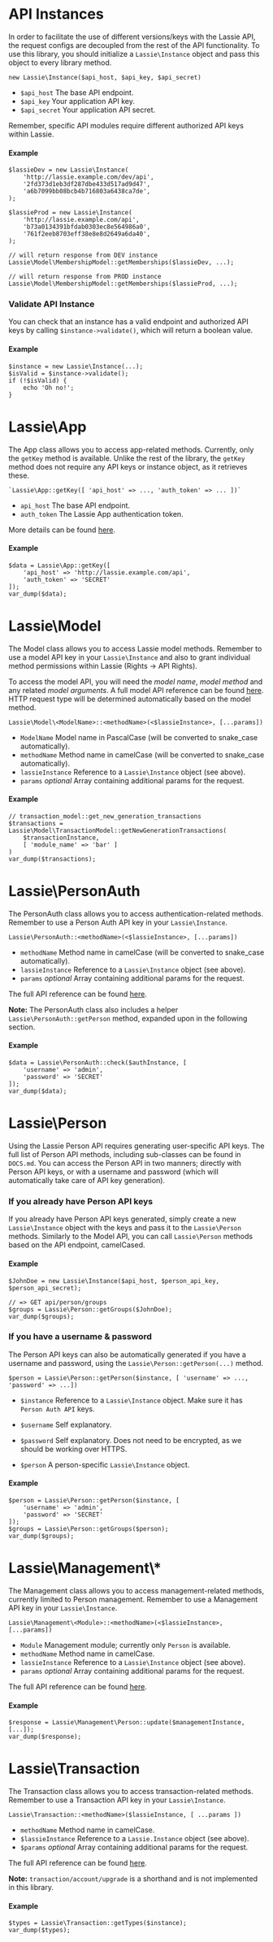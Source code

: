 # API Instances

In order to facilitate the use of different versions/keys with the Lassie API, the request configs are decoupled from the rest of the API functionality. To use this library, you should initialize a `Lassie\Instance` object and pass this object to every library method.

    new Lassie\Instance($api_host, $api_key, $api_secret)

- `$api_host` The base API endpoint.
- `$api_key` Your application API key.
- `$api_secret` Your application API secret. 

Remember, specific API modules require different authorized API keys within Lassie.

#### Example

    $lassieDev = new Lassie\Instance(
        'http://lassie.example.com/dev/api',
        '2fd373d1eb3df287dbe433d517ad9d47',
        'a6b7099bb08bcb4b716803a6438ca7de',
    );

    $lassieProd = new Lassie\Instance(
        'http://lassie.example.com/api',
        'b73a0134391bfdab0303ec8e564986a0',
        '761f2eeb8703eff38e8e8d2649a6da40',
    );

    // will return response from DEV instance
    Lassie\Model\MembershipModel::getMemberships($lassieDev, ...);

    // will return response from PROD instance
    Lassie\Model\MembershipModel::getMemberships($lassieProd, ...);

### Validate API Instance

You can check that an instance has a valid endpoint and authorized API keys by calling `$instance->validate()`, which will return a boolean value.


#### Example

    $instance = new Lassie\Instance(...);
    $isValid = $instance->validate();
    if (!$isValid) {
        echo 'Oh no!';
    }

# Lassie\App

The App class allows you to access app-related methods. Currently, only the `getKey` method is available. Unlike the rest of the library, the `getKey` method does not require any API keys or instance object, as it retrieves these.

    `Lassie\App::getKey([ 'api_host' => ..., 'auth_token' => ... ])`

- `api_host` The base API endpoint.
- `auth_token` The Lassie App authentication token.

More details can be found [here](https://api-docs.lassie.cloud/#api-Lassie).

#### Example

    $data = Lassie\App::getKey([
        'api_host' => 'http://lassie.example.com/api',
        'auth_token' => 'SECRET'
    ]);
    var_dump($data);

# Lassie\Model

The Model class allows you to access Lassie model methods. Remember to use a model API key in your `Lassie\Instance` and also to grant individual method permissions within Lassie (Rights → API Rights).

To access the model API, you will need the _model name_, _model method_ and any related _model arguments_. A full model API reference can be found [here](https://model-docs.lassie.cloud/). HTTP request type will be determined automatically based on the model method.

    Lassie\Model\<ModelName>::<methodName>(<$lassieInstance>, [...params])

- `ModelName` Model name in PascalCase (will be converted to snake_case automatically).
- `methodName` Method name in camelCase (will be converted to snake_case automatically).
- `lassieInstance` Reference to a `Lassie\Instance` object (see above).
- `params` _optional_ Array containing additional params for the request.

#### Example

	// transaction_model::get_new_generation_transactions
	$transactions = Lassie\Model\TransactionModel::getNewGenerationTransactions(
		$transactionInstance,
		[ 'module_name' => 'bar' ]
	)
	var_dump($transactions);

# Lassie\PersonAuth

The PersonAuth class allows you to access authentication-related methods. Remember to use a Person Auth API key in your `Lassie\Instance`.

    Lassie\PersonAuth::<methodName>(<$lassieInstance>, [...params])

- `methodName` Method name in camelCase (will be converted to snake_case automatically).
- `lassieInstance` Reference to a `Lassie\Instance` object (see above).
- `params` _optional_ Array containing additional params for the request.

The full API reference can be found [here](https://api-docs.lassie.cloud/#api-Person_Auth).

**Note:** The PersonAuth class also includes a helper `Lassie\PersonAuth::getPerson` method, expanded upon in the following section.

#### Example

    $data = Lassie\PersonAuth::check($authInstance, [
        'username' => 'admin',
        'password' => 'SECRET'
    ]);
    var_dump($data);

# Lassie\Person

Using the Lassie Person API requires generating user-specific API keys. The full list of Person API methods, including sub-classes can be found in `DOCS.md`. You can access the Person API in two manners; directly with Person API keys, or with a username and password (which will automatically take care of API key generation).

### If you already have Person API keys

If you already have Person API keys generated, simply create a new `Lassie\Instance` object with the keys and pass it to the `Lassie\Person` methods.
Similarly to the Model API, you can call `Lassie\Person` methods based on the API endpoint, camelCased.

#### Example

    $JohnDoe = new Lassie\Instance($api_host, $person_api_key, $person_api_secret);

    // => GET api/person/groups
	$groups = Lassie\Person::getGroups($JohnDoe);
	var_dump($groups);

### If you have a username & password

The Person API keys can also be automatically generated if you have a username and password, using the `Lassie\Person::getPerson(...)` method.

    $person = Lassie\Person::getPerson($instance, [ 'username' => ..., 'password' => ...])

- `$instance` Reference to a `Lassie\Instance` object. Make sure it has `Person Auth API` keys.
- `$username` Self explanatory.
- `$password` Self explanatory. Does not need to be encrypted, as we should be working over HTTPS.

- `$person` A person-specific `Lassie\Instance` object.

#### Example

    $person = Lassie\Person::getPerson($instance, [
        'username' => 'admin',
        'password' => 'SECRET'
    ]);
    $groups = Lassie\Person::getGroups($person);
    var_dump($groups);

# Lassie\Management\\*

The Management class allows you to access management-related methods, currently limited to Person management. Remember to use a Management API key in your `Lassie\Instance`.

    Lassie\Management\<Module>::<methodName>(<$lassieInstance>, [...params])

- `Module` Management module; currently only `Person` is available.
- `methodName` Method name in camelCase.
- `lassieInstance` Reference to a `Lassie\Instance` object (see above).
- `params` _optional_ Array containing additional params for the request.

The full API reference can be found [here](https://api-docs.lassie.cloud/#api-Person_Management).

#### Example

    $response = Lassie\Management\Person::update($managementInstance, [...]);
    var_dump($response);

# Lassie\Transaction

The Transaction class allows you to access transaction-related methods. Remember to use a Transaction API key in your `Lassie\Instance`.

    Lassie\Transaction::<methodName>($lassieInstance, [ ...params ])

- `methodName` Method name in camelCase.
- `$lassieInstance` Reference to a `Lassie.Instance` object (see above).
- `$params` _optional_ Array containing additional params for the request.

The full API reference can be found [here](https://api-docs.lassie.cloud/#api-Transaction).

**Note:** `transaction/account/upgrade` is a shorthand and is not implemented in this library.

#### Example

    $types = Lassie\Transaction::getTypes($instance);
	var_dump($types);
